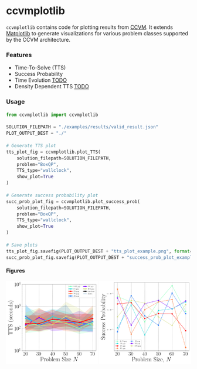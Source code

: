 # ccvmplotlib

`ccvmplotlib` contains code for plotting results from [CCVM](ccvm.com). It extends [Matplotlib](https://matplotlib.org/) to generate visualizations for various problem classes supported by the CCVM architecture.

### Features

- Time-To-Solve (TTS)
- Success Probability
- Time Evolution [TODO](https://github.com/1QB-Information-Technologies/ccvm/issues/28)
- Density Dependent TTS [TODO](https://github.com/1QB-Information-Technologies/ccvm/issues/29)

### Usage

```python
from ccvmplotlib import ccvmplotlib

SOLUTION_FILEPATH = "./examples/results/valid_result.json"
PLOT_OUTPUT_DEST = "./"

# Generate TTS plot
tts_plot_fig = ccvmplotlib.plot_TTS(
    solution_filepath=SOLUTION_FILEPATH,
    problem="BoxQP",
    TTS_type="wallclock",
    show_plot=True
)

# Generate success probability plot
succ_prob_plot_fig = ccvmplotlib.plot_success_prob(
    solution_filepath=SOLUTION_FILEPATH,
    problem="BoxQP",
    TTS_type="wallclock",
    show_plot=True
)

# Save plots
tts_plot_fig.savefig(PLOT_OUTPUT_DEST + "tts_plot_example.png", format="png")
succ_prob_plot_fig.savefig(PLOT_OUTPUT_DEST + "success_prob_plot_example.png", format="png")
```

#### Figures

<p align="center">
    <img src="images/tts_plot_example.png" width="250" >
    <img src="images/success_prob_plot_example.png" width="250">
</p>